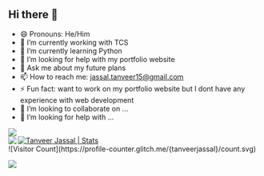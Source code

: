   ## Hi there 👋


- 😄 Pronouns: He/Him
- 🔭 I’m currently working with TCS
- 🌱 I’m currently learning Python
- 🤔 I’m looking for help with my portfolio website
- 💬 Ask me about my future plans
- 📫 How to reach me: jassal.tanveer15@gmail.com
- ⚡ Fun fact:  want to work on my portfolio website but I dont have any experience with web development
- 👯 I’m looking to collaborate on ...
- 🤔 I’m looking for help with ...



<img src = "https://github-readme-stats.vercel.app/api?username=tanveerjassal&&show_icons=true&title_color=ffffff&icon_color=7cccbf&text_color=daf7dc&bg_color=3d4554">
<div>
  <a href="https://github.com/tanveerjassal">
  <img align="left" src="https://github-readme-stats.vercel.app/api/top-langs/?username=tanveerjassal&theme=light&hide_langs_below=1" />
    <img src="https://github-readme-stats.vercel.app/api?username=tanveerjassal&show_icons=true&theme=gotham" alt="Tanveer Jassal | Stats" />

</a>
  </div>
<!-- <details>
<summary>📊 Github Stats</summary>

<p align="center"> <img src="https://github-readme-stats.vercel.app/api?username=tanveerjassal&show_icons=true&theme=gotham" alt="Tanveer Jassal | Stats" />

</details> -->
![Visitor Count](https://profile-counter.glitch.me/{tanveerjassal}/count.svg)

![](https://visitor-badge.glitch.me/badge?page_id=techathena.techathena)
